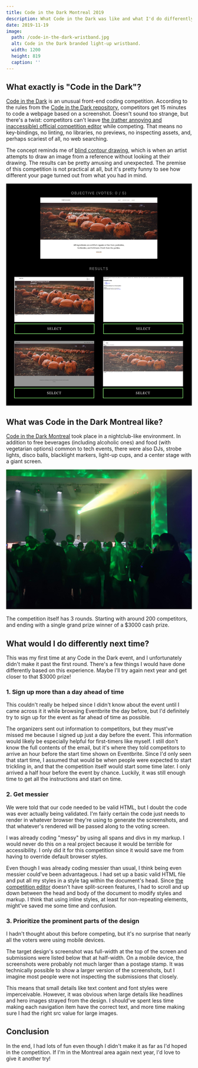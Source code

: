 ```yaml
---
title: Code in the Dark Montreal 2019
description: What Code in the Dark was like and what I'd do differently next time round.
date: 2019-11-19
image:
  path: /code-in-the-dark-wristband.jpg
  alt: Code in the Dark branded light-up wristband.
  width: 1200
  height: 819
  caption: ''
---
```


## What exactly is "Code in the Dark"?
[Code in the Dark](http://codeinthedark.com/) is an unusual front-end coding competition. According to the rules from the [Code in the Dark repository](https://github.com/codeinthedark/codeinthedark.github.io), competitors get 15 minutes to code a webpage based on a screenshot. Doesn't sound too strange, but there's a twist: competitors can't leave [the (rather annoying and inaccessible) official competition editor](http://codeinthedark.com/editor/) while competing. That means no key-bindings, no linting, no libraries, no previews, no inspecting assets, and, perhaps scariest of all, no web searching.

The concept reminds me of [blind contour drawing](https://en.wikipedia.org/wiki/Blind_contour_drawing), which is when an artist attempts to draw an image from a reference without looking at their drawing. The results can be pretty amusing and unexpected. The premise of this competition is not practical at all, but it's pretty funny to see how different your page turned out from what you had in mind.

![Design target screenshot, and screenshots of 4 submissions. The fidelity varies quite a lot.](./assets/code-in-the-dark-montreal-2019-results-sample.png)

## What was Code in the Dark Montreal like?

[Code in the Dark Montreal](https://codeinthedarkmtl.dev/) took place in a nightclub-like environment. In addition to free beverages (including alcoholic ones) and food (with vegetarian options) common to tech events, there were also DJs, strobe lights, disco balls, blacklight markers, light-up cups, and a center stage with a giant screen.

![Crowd in a dark nightclub-like environment at Code in the Dark Montreal 2019.](./assets/code-in-the-dark-montreal-crowd.jpg)

The competition itself has 3 rounds. Starting with around 200 competitors, and ending with a single grand prize winner of a $3000 cash prize.

## What would I do differently next time?
This was my first time at any Code in the Dark event, and I unfortunately didn't make it past the first round. There's a few things I would have done differently based on this experience. Maybe I'll try again next year and get closer to that $3000 prize!

### 1. Sign up more than a day ahead of time
This couldn't really be helped since I didn't know about the event until I came across it it while browsing Eventbrite the day before, but I'd definitely try to sign up for the event as far ahead of time as possible.

The organizers sent out information to competitors, but they must've missed me because I signed up just a day before the event. This information would likely be especially helpful for first-timers like myself. I still don't know the full contents of the email, but it's where they told competitors to arrive an hour before the start time shown on Eventbrite. Since I'd only seen that start time, I assumed that would be when people were expected to start trickling in, and that the competition itself would start some time later. I only arrived a half hour before the event by chance. Luckily, it was still enough time to get all the instructions and start on time.

### 2. Get messier
We were told that our code needed to be valid HTML, but I doubt the code was ever actually being validated. I'm fairly certain the code just needs to render in whatever browser they're using to generate the screenshots, and that whatever's rendered will be passed along to the voting screen.

I was already coding "messy" by using all spans and divs in my markup. I would never do this on a real project because it would be terrible for accessibility. I only did it for this competition since it would save me from having to override default browser styles.

Even though I was already coding messier than usual, I think being even messier could've been advantageous. I had set up a basic valid HTML file and put all my styles in a style tag within the document's head. Since [the competition editor](http://codeinthedark.com/editor/) doesn't have split-screen features, I had to scroll and up down between the head and body of the document to modify styles and markup. I think that using inline styles, at least for non-repeating elements, might've saved me some time and confusion.

### 3. Prioritize the prominent parts of the design
I hadn't thought about this before competing, but it's no surprise that nearly all the voters were using mobile devices.

The target design's screenshot was full-width at the top of the screen and submissions were listed below that at half-width. On a mobile device, the screenshots were probably not much larger than a postage stamp. It was technically possible to show a larger version of the screenshots, but I imagine most people were not inspecting the submissions that closely.

This means that small details like text content and font styles were imperceivable. However, it was obvious when large details like headlines and hero images strayed from the design. I should've spent less time making each navigation item have the correct text, and more time making sure I had the right src value for large images.

## Conclusion
In the end, I had lots of fun even though I didn't make it as far as I'd hoped in the competition. If I'm in the Montreal area again next year, I'd love to give it another try!
